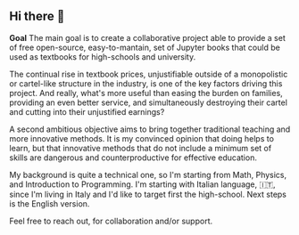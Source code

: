 ## Hi there 👋

**Goal**
The main goal is to create a collaborative project able to provide a set of free open-source, easy-to-mantain, set of Jupyter books that could be used as textbooks for high-schools and university.

The continual rise in textbook prices, unjustifiable outside of a monopolistic or cartel-like structure in the industry, is one of the key factors driving this project. And really, what's more useful than easing the burden on families, providing an even better service, and simultaneously destroying their cartel and cutting into their unjustified earnings?

A second ambitious objective aims to bring together traditional teaching and more innovative methods. It is my convinced opinion that doing helps to learn, but that innovative methods that do not include a minimum set of skills are dangerous and counterproductive for effective education.

My background is quite a technical one, so I'm starting from Math, Physics, and Introduction to Programming. I'm starting with Italian language, 🇮🇹, since I'm living in Italy and I'd like to target first the high-school. Next steps is the English version.

Feel free to reach out, for collaboration and/or support.


<!--
**Basics2022/Basics2022** is a ✨ _special_ ✨ repository because its `README.md` (this file) appears on your GitHub profile.

Here are some ideas to get you started:

- 🔭 I’m currently working on ...
- 🌱 I’m currently learning ...
- 👯 I’m looking to collaborate on ...
- 🤔 I’m looking for help with ...
- 💬 Ask me about ...
- 📫 How to reach me: ...
- 😄 Pronouns: ...
- ⚡ Fun fact: ...
-->
